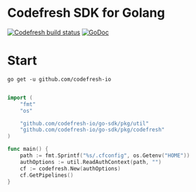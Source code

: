 # Codefresh SDK for Golang

[![Codefresh build status]( https://g.codefresh.io/api/badges/pipeline/codefresh-inc/codefresh-io%2Fgo-sdk%2Fgo-sdk?type=cf-1)]( https://g.codefresh.io/public/accounts/codefresh-inc/pipelines/codefresh-io/go-sdk/go-sdk) 
[![GoDoc](https://godoc.org/github.com/codefresh-io/go-sdk?status.svg)](https://godoc.org/github.com/codefresh-io/go-sdk)

# Start

`go get -u github.com/codefresh-io`

```go

import (
    "fmt"
    "os"

    "github.com/codefresh-io/go-sdk/pkg/util"
    "github.com/codefresh-io/go-sdk/pkg/codefresh"
)

func main() {
    path := fmt.Sprintf("%s/.cfconfig", os.Getenv("HOME"))
    authOptions := util.ReadAuthContext(path, "")
    cf := codefresh.New(authOptions)
    cf.GetPipelines()
}
```